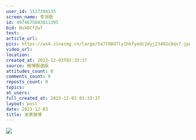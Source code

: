 ```yaml
---
user_id: 1517394135
screen_name: 李消极
id: 4974675043811395
bid: NvkDCfZw7
text:  
article_url: 
pics: https://wx4.sinaimg.cn/large/5a7198d7ly1hkfyndc2dyj23402c0qv7.jpg
video_url: 
location: 
created_at: 2023-12-03T01:33:37
source: 微博极速版
attitudes_count: 0
comments_count: 0
reposts_count: 0
topics: 
at_users: 
full_created_at: 2023-12-03 01:33:37
layout: post
date: 2023-12-03
title: 发表微博
---
```


 
![](https://image.baidu.com/search/down?url=https://wx4.sinaimg.cn/large/5a7198d7ly1hkfyndc2dyj23402c0qv7.jpg)
